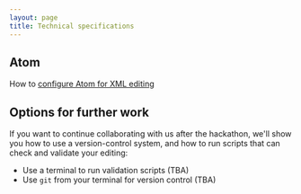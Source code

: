 ```yaml
---
layout: page
title: Technical specifications
---
```



## Atom

How to [configure Atom for XML editing](atom)


## Options for further work


If you want to continue collaborating with us after the hackathon, we'll show you how to use a version-control system, and how to run scripts that can check and validate your editing:

-   Use a terminal to run validation scripts (TBA)
-   Use `git` from your terminal for version control (TBA)
